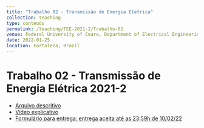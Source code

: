 ```yaml
---
title: "Trabalho 02 - Transmissão de Energia Elétrica"
collection: teaching
type: conteudo
permalink: /teaching/TEE-2021-2/Trabalho-02
venue: Federal University of Ceara, Department of Electrical Engineering
date: 2022-01-25
location: Fortaleza, Brazil
---
```


# Trabalho 02 - Transmissão de Energia Elétrica 2021-2
- [Arquivo descritivo](https://drive.google.com/file/d/1QnfasRvPE5nSyhE-OKH8gN6iWHGp_1s3/view?usp=sharing)
- [Vídeo explicativo]()
- [Formulário para entrega: entrega aceita até as 23:59h de 10/02/22]()
